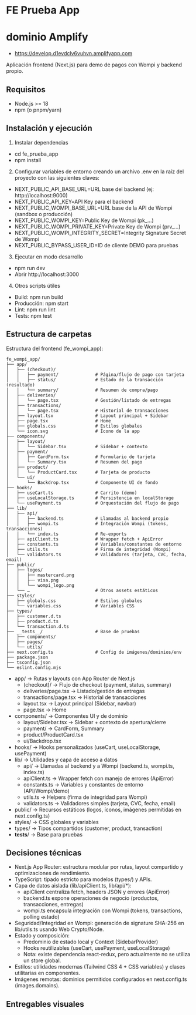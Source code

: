 # FE Prueba App

# dominio Amplify
- https://develop.d1evdclv6vuhvn.amplifyapp.com

Aplicación frontend (Next.js) para demo de pagos con Wompi y backend propio.

## Requisitos
- Node.js >= 18
- npm (o pnpm/yarn)

## Instalación y ejecución
1) Instalar dependencias
- cd fe_prueba_app
- npm install

2) Configurar variables de entorno creando un archivo .env en la raíz del proyecto con las siguientes claves:
- NEXT_PUBLIC_API_BASE_URL=URL base del backend (ej: http://localhost:9000)
- NEXT_PUBLIC_API_KEY=API Key para el backend
- NEXT_PUBLIC_WOMPI_BASE_URL=URL base de la API de Wompi (sandbox o producción)
- NEXT_PUBLIC_WOMPI_KEY=Public Key de Wompi (pk_…)
- NEXT_PUBLIC_WOMPI_PRIVATE_KEY=Private Key de Wompi (prv_…)
- NEXT_PUBLIC_WOMPI_INTEGRITY_SECRET=Integrity Signature Secret de Wompi
- NEXT_PUBLIC_BYPASS_USER_ID=ID de cliente DEMO para pruebas

3) Ejecutar en modo desarrollo
- npm run dev
- Abrir http://localhost:3000

4) Otros scripts útiles
- Build: npm run build
- Producción: npm start
- Lint: npm run lint
- Tests: npm test

## Estructura de carpetas

Estructura del frontend (fe_wompi_app):
```
fe_wompi_app/
├── app/
│   ├── (checkout)/
│   │   ├── payment/              # Página/flujo de pago con tarjeta
│   │   ├── status/               # Estado de la transacción (resultado)
│   │   └── summary/              # Resumen de compra/pago
│   ├── deliveries/
│   │   └── page.tsx              # Gestión/listado de entregas
│   ├── transactions/
│   │   └── page.tsx              # Historial de transacciones
│   ├── layout.tsx                # Layout principal + Sidebar
│   ├── page.tsx                  # Home
│   ├── globals.css               # Estilos globales
│   └── icon.svg                  # Ícono de la app
├── components/
│   ├── layout/
│   │   └── Sidebar.tsx           # Sidebar + contexto
│   ├── payment/
│   │   ├── CardForm.tsx          # Formulario de tarjeta
│   │   └── Summary.tsx           # Resumen del pago
│   ├── product/
│   │   └── ProductCard.tsx       # Tarjeta de producto
│   └── ui/
│       └── Backdrop.tsx          # Componente UI de fondo
├── hooks/
│   ├── useCart.ts                # Carrito (demo)
│   ├── useLocalStorage.ts        # Persistencia en localStorage
│   └── usePayment.ts             # Orquestación del flujo de pago
├── lib/
│   ├── api/
│   │   ├── backend.ts            # Llamadas al backend propio
│   │   ├── wompi.ts              # Integración Wompi (tokens, transacciones)
│   │   └── index.ts              # Re-exports
│   ├── apiClient.ts              # Wrapper fetch + ApiError
│   ├── constants.ts              # Variables/constantes de entorno
│   ├── utils.ts                  # Firma de integridad (Wompi)
│   └── validators.ts             # Validadores (tarjeta, CVC, fecha, email)
├── public/
│   ├── logos/
│   │   ├── mastercard.png
│   │   ├── visa.png
│   │   └── wompi_logo.png
│   └── …                         # Otros assets estáticos
├── styles/
│   ├── globals.css               # Estilos globales
│   └── variables.css             # Variables CSS
├── types/
│   ├── customer.d.ts
│   ├── product.d.ts
│   └── transaction.d.ts
├── __tests__/                    # Base de pruebas
│   ├── components/
│   ├── pages/
│   └── utils/
├── next.config.ts                # Config de imágenes/dominios/env
├── package.json
├── tsconfig.json
└── eslint.config.mjs
```

- app/ → Rutas y layouts con App Router de Next.js
  - (checkout)/ → Flujo de checkout (payment, status, summary)
  - deliveries/page.tsx → Listado/gestión de entregas
  - transactions/page.tsx → Historial de transacciones
  - layout.tsx → Layout principal (Sidebar, navbar)
  - page.tsx → Home
- components/ → Componentes UI y de dominio
  - layout/Sidebar.tsx → Sidebar + contexto de apertura/cierre
  - payment/ → CardForm, Summary
  - product/ProductCard.tsx
  - ui/Backdrop.tsx
- hooks/ → Hooks personalizados (useCart, useLocalStorage, usePayment)
- lib/ → Utilidades y capa de acceso a datos
  - api/ → Llamadas al backend y a Wompi (backend.ts, wompi.ts, index.ts)
  - apiClient.ts → Wrapper fetch con manejo de errores (ApiError)
  - constants.ts → Variables y constantes de entorno (API/Wompi/demo)
  - utils.ts → Helpers (firma de integridad para Wompi)
  - validators.ts → Validadores simples (tarjeta, CVC, fecha, email)
- public/ → Recursos estáticos (logos, íconos, imágenes permitidas en next.config.ts)
- styles/ → CSS globales y variables
- types/ → Tipos compartidos (customer, product, transaction)
- __tests__/ → Base para pruebas

## Decisiones técnicas
- Next.js App Router: estructura modular por rutas, layout compartido y optimizaciones de rendimiento.
- TypeScript: tipado estricto para modelos (types/) y APIs.
- Capa de datos aislada (lib/apiClient.ts, lib/api/*):
  - apiClient centraliza fetch, headers JSON y errores (ApiError)
  - backend.ts expone operaciones de negocio (productos, transacciones, entregas)
  - wompi.ts encapsula integración con Wompi (tokens, transactions, polling estado)
- Seguridad/Integridad en Wompi: generación de signature SHA-256 en lib/utils.ts usando Web Crypto/Node.
- Estado y composición:
  - Predominio de estado local y Context (SidebarProvider)
  - Hooks reutilizables (useCart, usePayment, useLocalStorage)
  - Nota: existe dependencia react-redux, pero actualmente no se utiliza un store global.
- Estilos: utilidades modernas (Tailwind CSS 4 + CSS variables) y clases utilitarias en componentes.
- Imágenes remotas: dominios permitidos configurados en next.config.ts (images.domains).

## Entregables visuales
